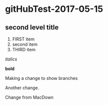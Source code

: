# gitHubTest-2017-05-15

## second level title

1. FIRST item
2. second item
2. THIRD item

*italics*

**bold**


Making a change to show branches


Another change.


Change from MacDown
